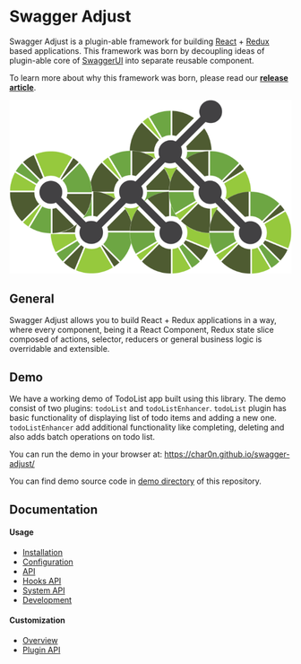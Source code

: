 # Swagger Adjust

Swagger Adjust is a plugin-able framework for building [React](https://reactjs.org/) + [Redux](https://redux.js.org/) based applications.
This framework was born by decoupling ideas of plugin-able core of [SwaggerUI](https://github.com/swagger-api/swagger-ui) into 
separate reusable component.

To learn more about why this framework was born, please read our **[release article](https://www.linkedin.com/pulse/how-swagger-adjust-can-help-you-build-extensible-reactredux-gorej/)**. 

<p align="center">
  <img alt="Logo borrowed from: https://www.reprezen.com/blog/pluggable-extensions-to-the-openapi-specification-language" src="https://raw.githubusercontent.com/char0n/swagger-adjust/main/logo.png">
</p>

## General

Swagger Adjust allows you to build React + Redux applications in a way, where every component, being
it a React Component, Redux state slice composed of actions, selector, reducers or general business
logic is overridable and extensible. 

## Demo

We have a working demo of TodoList app built using this library. The demo consist of two
plugins: `todoList` and `todoListEnhancer`. `todoList` plugin has basic functionality 
of displaying list of todo items and adding a new one. `todoListEnhancer` add additional
functionality like completing, deleting and also adds batch operations on todo list.

You can run the demo in your browser at: https://char0n.github.io/swagger-adjust/

You can find demo source code in [demo directory](https://github.com/char0n/swagger-adjust/tree/main/demo/src) of this repository.

## Documentation

#### Usage

- [Installation](docs/usage/installation.md)
- [Configuration](docs/usage/configuration.md)
- [API](docs/usage/api.md)
- [Hooks API](docs/usage/hooks-api.md)
- [System API](docs/usage/system-api.md)
- [Development](docs/usage/development.md)

#### Customization

- [Overview](docs/customization/overview.md)
- [Plugin API](docs/customization/plugin-api.md)
